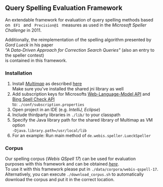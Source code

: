 ## Query Spelling Evaluation Framework

An extendable framework for evaluation of query spelling methods based  
on <code> EF1 </code> and <code> Precision@1 </code> measures as used in the _Microsoft Speller Challenge_ in 2011.  

Additionally, the reimplementation of the spelling algorithm presented by _Gord Lueck_ in his paper   
_"A Data-Driven Approach for Correction Search Queries"_ (also an entry to the speller contest)  
is contained in this framework.
### Installation
1. Install [_Multimap_](http://multimap.io/) as described [here](http://multimap.io/installation-linux/)  
 Make sure you've installed the shared jni library as well
2. Add subscription keys for Microsofts [Web-Language-Model API](https://azure.microsoft.com/en-us/services/cognitive-services/web-language-model/)
 and [Bing Spell Check API](https://azure.microsoft.com/en-us/services/cognitive-services/spell-check/)  
to: <code>./conf/subscription.properties </code>
3. Open project in an IDE (e.g. _IntelliJ, Eclipse_)
4. Include thirdparty libraries in <code>./lib/</code> to your classpath
5. Specify the Java library path for the shared library of Multimap as VM option  
 <code>-Djava.library.path=/usr/local/lib</code>
6. For an example: Run main method of <code>de.webis.speller.LueckSpeller</code>

### Corpus
Our spelling corpus (_Webis QSpell 17_) can be used for evaluation  
purposes with this framework and can be obtained [_here_](https://webis.de/data/webis-qspell-17.html).  
To use it with this framework please put in <code>./data/corpora/webis-qspell-17</code>.  
Alternatively, you can execute  <code>./download_corpus.sh</code> to automatically  
download the corpus and put it in the correct location.
 
